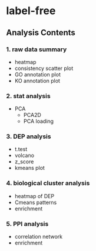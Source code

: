 # label-free
 
## Analysis Contents

### 1. raw data summary

+ heatmap
+ consistency scatter plot
+ GO annotation plot
+ KO annotation plot

### 2. stat analysis

+ PCA
   + PCA2D
   + PCA loading

### 3. DEP analysis

+ t.test
+ volcano
+ z_score
+ kmeans plot

### 4. biological cluster analysis

+ heatmap of DEP
+ Cmeans patterns
+ enrichment

### 5. PPI analysis

+ correlation network
+ enrichment
